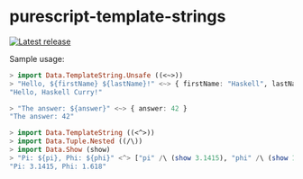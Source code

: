 # purescript-template-strings

[![Latest release](http://img.shields.io/bower/v/purescript-template-strings.svg)](https://github.com/purescripters/purescript-template-strings/releases)

Sample usage:

```haskell
> import Data.TemplateString.Unsafe ((<~>))
> "Hello, ${firstName} ${lastName}!" <~> { firstName: "Haskell", lastName: "Curry" }
"Hello, Haskell Curry!"

> "The answer: ${answer}" <~> { answer: 42 }
"The answer: 42"
```

```haskell
> import Data.TemplateString ((<^>))
> import Data.Tuple.Nested ((/\))
> import Data.Show (show)
> "Pi: ${pi}, Phi: ${phi}" <^> ["pi" /\ (show 3.1415), "phi" /\ (show 1.618)]
"Pi: 3.1415, Phi: 1.618"
```
